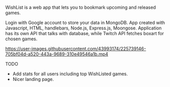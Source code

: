 WishList is a web app that lets you to bookmark upcoming and released games.

Login with Google account to store your data in MongoDB. App created with Javascript, HTML, handlebars, Node.js, Express.js, Moongose.
Application has its own API that talks with database, while Twitch API fetches boxart for chosen games.

https://user-images.githubusercontent.com/43993174/225739146-705bf04d-a520-443a-9689-310e49546a1b.mp4


TODO

* Add stats for all users including top WishListed games.
* Nicer landing page.
